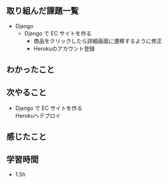 ## 取り組んだ課題一覧
- Django
  - Django で EC サイトを作る
    - 商品をクリックしたら詳細画面に遷移するように修正
    - Herokuのアカウント登録
## わかったこと

## 次やること
  - Django で EC サイトを作る<br>
Herokuへデプロイ
## 感じたこと

## 学習時間
- 1.5h
